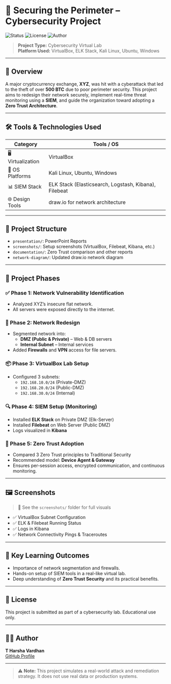 # 🔐 Securing the Perimeter – Cybersecurity Project

![Status](https://img.shields.io/badge/status-Completed-brightgreen)
![License](https://img.shields.io/badge/license-MIT-blue)
![Author](https://img.shields.io/badge/author-T%20Harsha%20Vardhan-orange)
 
> **Project Type:** Cybersecurity Virtual Lab  
> **Platform Used:** VirtualBox, ELK Stack, Kali Linux, Ubuntu, Windows

---

## 📘 Overview

A major cryptocurrency exchange, **XYZ**, was hit with a cyberattack that led to the theft of over **500 BTC** due to poor perimeter security. This project aims to redesign their network securely, implement real-time threat monitoring using a **SIEM**, and guide the organization toward adopting a **Zero Trust Architecture**.

---

## 🛠️ Tools & Technologies Used

| Category       | Tools / OS                              |
|----------------|------------------------------------------|
| 🖥️ Virtualization | VirtualBox                             |
| 🧱 OS Platforms  | Kali Linux, Ubuntu, Windows             |
| 📊 SIEM Stack    | ELK Stack (Elasticsearch, Logstash, Kibana), Filebeat |
| 🌐 Design Tools  | draw.io for network architecture        |

---

## 📁 Project Structure
- `presentation/`: PowerPoint Reports
- `screenshots/`: Setup screenshots (VirtualBox, Filebeat, Kibana, etc.)
- `documentation/`: Zero Trust comparison and other reports
- `network-diagram/`: Updated draw.io network diagram


---

## 🔄 Project Phases

### ✅ Phase 1: Network Vulnerability Identification
- Analyzed XYZ’s insecure flat network.
- All servers were exposed directly to the internet.

### 🔄 Phase 2: Network Redesign
- Segmented network into:
  - **DMZ (Public & Private)** – Web & DB servers
  - **Internal Subnet** – Internal services
- Added **Firewalls** and **VPN** access for file servers.

### 📦 Phase 3: VirtualBox Lab Setup
- Configured 3 subnets:
  - `192.168.10.0/24` (Private-DMZ)
  - `192.168.20.0/24` (Public-DMZ)
  - `192.168.30.0/24` (Internal)

### 🔍 Phase 4: SIEM Setup (Monitoring)
- Installed **ELK Stack** on Private DMZ (Elk-Server)
- Installed **Filebeat** on Web Server (Public DMZ)
- Logs visualized in **Kibana**

### 🔐 Phase 5: Zero Trust Adoption
- Compared 3 Zero Trust principles to Traditional Security
- Recommended model: **Device Agent & Gateway**
- Ensures per-session access, encrypted communication, and continuous monitoring.

---

## 🖼️ Screenshots

> 📂 See the `screenshots/` folder for full visuals

- ✅ VirtualBox Subnet Configuration  
- ✅ ELK & Filebeat Running Status  
- ✅ Logs in Kibana  
- ✅ Network Connectivity Pings & Traceroutes  

---

## 🧠 Key Learning Outcomes

- Importance of network segmentation and firewalls.
- Hands-on setup of SIEM tools in a real-like virtual lab.
- Deep understanding of **Zero Trust Security** and its practical benefits.

---

## 🧾 License

This project is submitted as part of a cybersecurity lab. Educational use only.

---

## 🙋‍♂️ Author

**T Harsha Vardhan**  
[GitHub Profile](https://github.com/your-username)

---

> ⚠️ **Note:** This project simulates a real-world attack and remediation strategy. It does not use real data or production systems.

